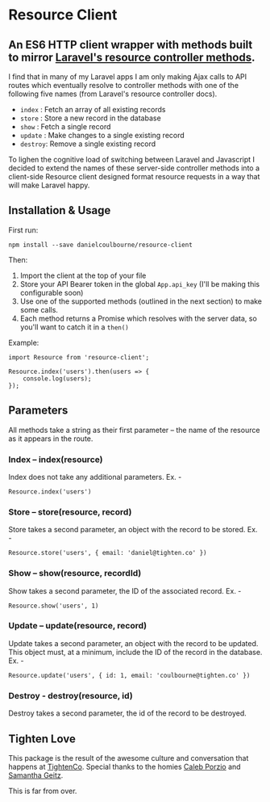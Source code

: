 # Resource Client

## An ES6 HTTP client wrapper with methods built to mirror [Laravel's resource controller methods](https://laravel.com/docs/5.4/controllers#resource-controllers).

I find that in many of my Laravel apps I am only making Ajax calls to API routes which eventually resolve to controller methods with one of the following five names (from Laravel's resource controller docs).

 - `index`  : Fetch an array of all existing records
 - `store`  : Store a new record in the database
 - `show`   : Fetch a single record
 - `update` : Make changes to a single existing record
 - `destroy`: Remove a single existing record

To lighen the cognitive load of switching between Laravel and Javascript I decided to extend the names of these server-side controller methods into a client-side Resource client designed format resource requests in a way that will make Laravel happy.

## Installation & Usage

First run:

`npm install --save danielcoulbourne/resource-client`

Then:

1) Import the client at the top of your file
2) Store your API Bearer token in the global `App.api_key` (I'll be making this configurable soon)
3) Use one of the supported methods (outlined in the next section) to make some calls.
4) Each method returns a Promise which resolves with the server data, so you'll want to catch it in a `then()`

Example:

```
import Resource from 'resource-client';

Resource.index('users').then(users => {
	console.log(users);
});
```

## Parameters

All methods take a string as their first parameter – the name of the resource as it appears in the route.

### Index – index(resource)

Index does not take any additional parameters. Ex. - 

`Resource.index('users')`

### Store – store(resource, record)

Store takes a second parameter, an object with the record to be stored. Ex. - 

`Resource.store('users', { email: 'daniel@tighten.co' })`

### Show – show(resource, recordId)

Show takes a second parameter, the ID of the associated record. Ex. - 

`Resource.show('users', 1)`

### Update – update(resource, record)

Update takes a second parameter, an object with the record to be updated. This object must, at a minimum, include the ID of the record in the database. Ex. - 

`Resource.update('users', { id: 1, email: 'coulbourne@tighten.co' })`

### Destroy - destroy(resource, id)

Destroy takes a second parameter, the id of the record to be destroyed.

## Tighten Love

This package is the result of the awesome culture and conversation that happens at [TightenCo](http://tighten.co). Special thanks to the homies [Caleb Porzio](http://twitter.com/calebporzio) and [Samantha Geitz](http://twitter.com/SamanthaGeitz).

This is far from over.